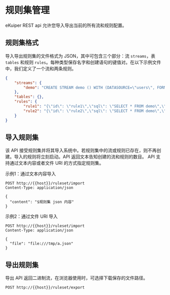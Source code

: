 # 规则集管理

eKuiper REST api 允许您导入导出当前的所有流和规则配置。

## 规则集格式

导入导出规则集的文件格式为 JSON，其中可包含三个部分：流 `streams`，表 `tables` 和规则 `rules`。每种类型保存名字和创建语句的键值对。在以下示例文件中，我们定义了一个流和两条规则。

```json
{
    "streams": {
        "demo": "CREATE STREAM demo () WITH (DATASOURCE=\"users\", FORMAT=\"JSON\")"
    },
    "tables": {},
    "rules": {
        "rule1": "{\"id\": \"rule1\",\"sql\": \"SELECT * FROM demo\",\"actions\": [{\"log\": {}}]}",
        "rule2": "{\"id\": \"rule2\",\"sql\": \"SELECT * FROM demo\",\"actions\": [{  \"log\": {}}]}"
    }
}
```

## 导入规则集

该 API 接受规则集并将其导入系统中。若规则集中的流或规则已存在，则不再创建。导入的规则将立刻启动。API 返回文本告知创建的流和规则的数目。 API 支持通过文本内容或者文件 URI 的方式指定规则集。

示例1：通过文本内容导入

```shell
POST http://{{host}}/ruleset/import
Content-Type: application/json

{
  "content": "$规则集 json 内容"
}
```

示例2：通过文件 URI 导入

```shell
POST http://{{host}}/ruleset/import
Content-Type: application/json

{
  "file": "file:///tmp/a.json"
}
```

## 导出规则集

导出 API 返回二进制流，在浏览器使用时，可选择下载保存的文件路径。

```shell
POST http://{{host}}/ruleset/export
```
